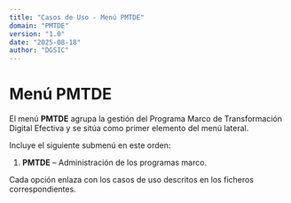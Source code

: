 ```yaml
---
title: "Casos de Uso - Menú PMTDE"
domain: "PMTDE"
version: "1.0"
date: "2025-08-18"
author: "DGSIC"
---
```


# Menú PMTDE

El menú **PMTDE** agrupa la gestión del Programa Marco de Transformación Digital Efectiva y se sitúa como primer elemento del menú lateral.

Incluye el siguiente submenú en este orden:

1. **PMTDE** – Administración de los programas marco.

Cada opción enlaza con los casos de uso descritos en los ficheros correspondientes.
